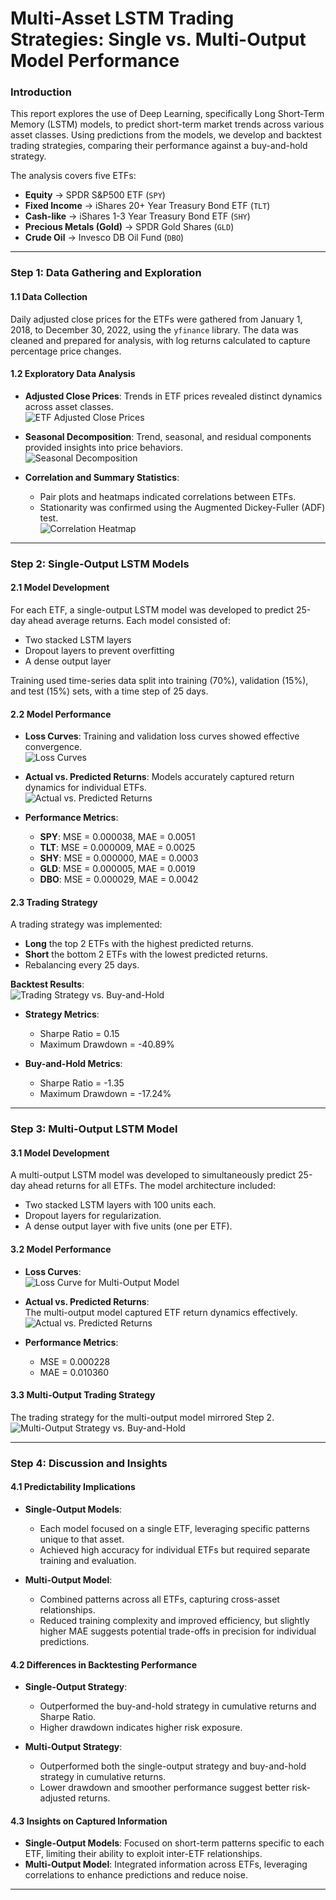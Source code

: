 # **Multi-Asset LSTM Trading Strategies: Single vs. Multi-Output Model Performance**

### **Introduction**  

This report explores the use of Deep Learning, specifically Long Short-Term Memory (LSTM) models, to predict short-term market trends across various asset classes. Using predictions from the models, we develop and backtest trading strategies, comparing their performance against a buy-and-hold strategy.  

The analysis covers five ETFs:  
- **Equity** → SPDR S&P500 ETF (`SPY`)  
- **Fixed Income** → iShares 20+ Year Treasury Bond ETF (`TLT`)  
- **Cash-like** → iShares 1-3 Year Treasury Bond ETF (`SHY`)  
- **Precious Metals (Gold)** → SPDR Gold Shares (`GLD`)  
- **Crude Oil** → Invesco DB Oil Fund (`DBO`)  

---

### **Step 1: Data Gathering and Exploration**  

#### **1.1 Data Collection**  

Daily adjusted close prices for the ETFs were gathered from January 1, 2018, to December 30, 2022, using the `yfinance` library. The data was cleaned and prepared for analysis, with log returns calculated to capture percentage price changes.  

#### **1.2 Exploratory Data Analysis**  

- **Adjusted Close Prices**: Trends in ETF prices revealed distinct dynamics across asset classes.  
![ETF Adjusted Close Prices](./visuals/cell_4_output_0.png)  

- **Seasonal Decomposition**: Trend, seasonal, and residual components provided insights into price behaviors.  
![Seasonal Decomposition](./visuals/cell_8_output_0.png)  

- **Correlation and Summary Statistics**:  
  - Pair plots and heatmaps indicated correlations between ETFs.  
  - Stationarity was confirmed using the Augmented Dickey-Fuller (ADF) test.  
  ![Correlation Heatmap](./visuals/cell_11_output_1.png)  

---

### **Step 2: Single-Output LSTM Models**  

#### **2.1 Model Development**  

For each ETF, a single-output LSTM model was developed to predict 25-day ahead average returns. Each model consisted of:  
- Two stacked LSTM layers  
- Dropout layers to prevent overfitting  
- A dense output layer  

Training used time-series data split into training (70%), validation (15%), and test (15%) sets, with a time step of 25 days.  

#### **2.2 Model Performance**  

- **Loss Curves**: Training and validation loss curves showed effective convergence.  
![Loss Curves](./visuals/cell_16_output_2.png)  

- **Actual vs. Predicted Returns**: Models accurately captured return dynamics for individual ETFs.  
![Actual vs. Predicted Returns](./visuals/cell_18_output_1.png)  

- **Performance Metrics**:  
  - **SPY**: MSE = 0.000038, MAE = 0.0051  
  - **TLT**: MSE = 0.000009, MAE = 0.0025  
  - **SHY**: MSE = 0.000000, MAE = 0.0003  
  - **GLD**: MSE = 0.000005, MAE = 0.0019  
  - **DBO**: MSE = 0.000029, MAE = 0.0042  

#### **2.3 Trading Strategy**  

A trading strategy was implemented:  
- **Long** the top 2 ETFs with the highest predicted returns.  
- **Short** the bottom 2 ETFs with the lowest predicted returns.  
- Rebalancing every 25 days.  

**Backtest Results**:  
![Trading Strategy vs. Buy-and-Hold](./visuals/cell_23_output_0.png)  

- **Strategy Metrics**:  
  - Sharpe Ratio = 0.15  
  - Maximum Drawdown = -40.89%  

- **Buy-and-Hold Metrics**:  
  - Sharpe Ratio = -1.35  
  - Maximum Drawdown = -17.24%  

---

### **Step 3: Multi-Output LSTM Model**  

#### **3.1 Model Development**  

A multi-output LSTM model was developed to simultaneously predict 25-day ahead returns for all ETFs. The model architecture included:  
- Two stacked LSTM layers with 100 units each.  
- Dropout layers for regularization.  
- A dense output layer with five units (one per ETF).  

#### **3.2 Model Performance**  

- **Loss Curves**:  
  ![Loss Curve for Multi-Output Model](./visuals/cell_28_output_0.png)  

- **Actual vs. Predicted Returns**:  
  The multi-output model captured ETF return dynamics effectively.  
  ![Actual vs. Predicted Returns](./visuals/cell_30_output_1.png)  

- **Performance Metrics**:  
  - MSE = 0.000228  
  - MAE = 0.010360  

#### **3.3 Multi-Output Trading Strategy**  

The trading strategy for the multi-output model mirrored Step 2.  
![Multi-Output Strategy vs. Buy-and-Hold](./visuals/cell_33_output_0.png)  

---

### **Step 4: Discussion and Insights**  

#### **4.1 Predictability Implications**  

- **Single-Output Models**:  
  - Each model focused on a single ETF, leveraging specific patterns unique to that asset.  
  - Achieved high accuracy for individual ETFs but required separate training and evaluation.  

- **Multi-Output Model**:  
  - Combined patterns across all ETFs, capturing cross-asset relationships.  
  - Reduced training complexity and improved efficiency, but slightly higher MAE suggests potential trade-offs in precision for individual predictions.  

#### **4.2 Differences in Backtesting Performance**  

- **Single-Output Strategy**:  
  - Outperformed the buy-and-hold strategy in cumulative returns and Sharpe Ratio.  
  - Higher drawdown indicates higher risk exposure.  

- **Multi-Output Strategy**:  
  - Outperformed both the single-output strategy and buy-and-hold strategy in cumulative returns.  
  - Lower drawdown and smoother performance suggest better risk-adjusted returns.  

#### **4.3 Insights on Captured Information**  

- **Single-Output Models**: Focused on short-term patterns specific to each ETF, limiting their ability to exploit inter-ETF relationships.  
- **Multi-Output Model**: Integrated information across ETFs, leveraging correlations to enhance predictions and reduce noise.  

---
